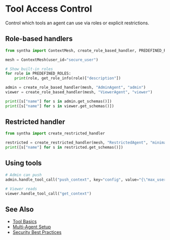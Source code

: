 # Tool Access Control

Control which tools an agent can use via roles or explicit restrictions.

## Role-based handlers

```python
from syntha import ContextMesh, create_role_based_handler, PREDEFINED_ROLES, get_role_info

mesh = ContextMesh(user_id="secure_user")

# Show built-in roles
for role in PREDEFINED_ROLES:
    print(role, get_role_info(role)["description"])

admin = create_role_based_handler(mesh, "AdminAgent", "admin")
viewer = create_role_based_handler(mesh, "ViewerAgent", "viewer")

print([s["name"] for s in admin.get_schemas()])
print([s["name"] for s in viewer.get_schemas()])
```

## Restricted handler

```python
from syntha import create_restricted_handler

restricted = create_restricted_handler(mesh, "RestrictedAgent", "minimal")
print([s["name"] for s in restricted.get_schemas()])
```

## Using tools

```python
# Admin can push
admin.handle_tool_call("push_context", key="config", value="{\"max_users\": 100}")

# Viewer reads
viewer.handle_tool_call("get_context")
```

## See Also

- [Tool Basics](tool-basics.md)
- [Multi-Agent Setup](multi-agent.md)
- [Security Best Practices](../../user-guide/how-to/setup.md)
